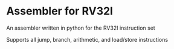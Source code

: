 # Assembler for RV32I
 An assembler written in python for the RV32I instruction set
 
 Supports all jump, branch, arithmetic, and load/store instructions
